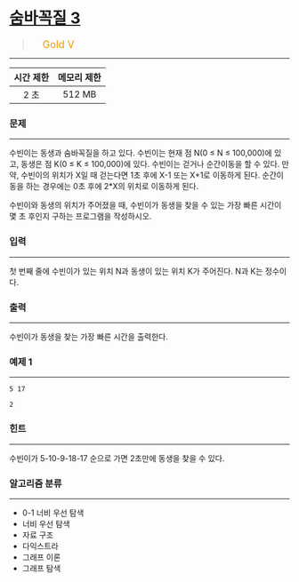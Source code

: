 # [숨바꼭질 3](https://www.acmicpc.net/problem/13549)

> <img src="https://d2gd6pc034wcta.cloudfront.net/tier/11.svg" width="16" heigth="21" style = "vertical-align: middle;"/>&nbsp;<span style="font-size: 18px; color: #ec9a00;">Gold V</span>

***

<div align="center">

|시간 제한|메모리 제한|
|:---:|:---:|
|2 초 |512 MB|

</div>

### 문제

***

수빈이는 동생과 숨바꼭질을 하고 있다. 수빈이는 현재 점 N(0 ≤ N ≤ 100,000)에 있고, 동생은 점 K(0 ≤ K ≤ 100,000)에 있다. 수빈이는 걷거나 순간이동을 할 수 있다. 만약, 수빈이의 위치가 X일 때 걷는다면 1초 후에 X-1 또는 X+1로 이동하게 된다. 순간이동을 하는 경우에는 0초 후에 2*X의 위치로 이동하게 된다.

수빈이와 동생의 위치가 주어졌을 때, 수빈이가 동생을 찾을 수 있는 가장 빠른 시간이 몇 초 후인지 구하는 프로그램을 작성하시오.

### 입력

***

첫 번째 줄에 수빈이가 있는 위치 N과 동생이 있는 위치 K가 주어진다. N과 K는 정수이다.

### 출력

***

수빈이가 동생을 찾는 가장 빠른 시간을 출력한다.

### 예제 1

***

```
5 17
```

```
2
```

### 힌트

***

수빈이가 5-10-9-18-17 순으로 가면 2초만에 동생을 찾을 수 있다.

### 알고리즘 분류

***

* 0-1 너비 우선 탐색
* 너비 우선 탐색
* 자료 구조
* 다익스트라
* 그래프 이론
* 그래프 탐색

